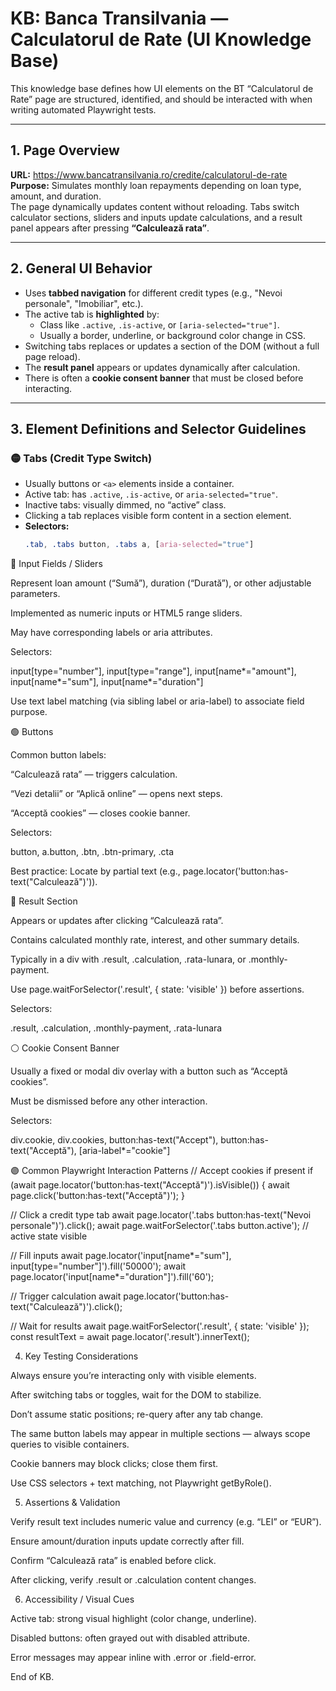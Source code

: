 # KB: Banca Transilvania — Calculatorul de Rate (UI Knowledge Base)

This knowledge base defines how UI elements on the BT “Calculatorul de Rate” page are structured, identified, and should be interacted with when writing automated Playwright tests.

---

## 1. Page Overview

**URL:** https://www.bancatransilvania.ro/credite/calculatorul-de-rate  
**Purpose:** Simulates monthly loan repayments depending on loan type, amount, and duration.  
The page dynamically updates content without reloading. Tabs switch calculator sections, sliders and inputs update calculations, and a result panel appears after pressing **“Calculează rata”**.

---

## 2. General UI Behavior

- Uses **tabbed navigation** for different credit types (e.g., "Nevoi personale", "Imobiliar", etc.).
- The active tab is **highlighted** by:
  - Class like `.active`, `.is-active`, or `[aria-selected="true"]`.
  - Usually a border, underline, or background color change in CSS.
- Switching tabs replaces or updates a section of the DOM (without a full page reload).
- The **result panel** appears or updates dynamically after calculation.
- There is often a **cookie consent banner** that must be closed before interacting.

---

## 3. Element Definitions and Selector Guidelines

### 🟡 Tabs (Credit Type Switch)
- Usually buttons or `<a>` elements inside a container.
- Active tab: has `.active`, `.is-active`, or `aria-selected="true"`.
- Inactive tabs: visually dimmed, no “active” class.
- Clicking a tab replaces visible form content in a section element.
- **Selectors:**
  ```css
  .tab, .tabs button, .tabs a, [aria-selected="true"]

🔵 Input Fields / Sliders

Represent loan amount (“Sumă”), duration (“Durată”), or other adjustable parameters.

Implemented as numeric inputs or HTML5 range sliders.

May have corresponding labels or aria attributes.

Selectors:

input[type="number"], input[type="range"], input[name*="amount"], input[name*="sum"], input[name*="duration"]


Use text label matching (via sibling label or aria-label) to associate field purpose.

🟢 Buttons

Common button labels:

“Calculează rata” — triggers calculation.

“Vezi detalii” or “Aplică online” — opens next steps.

“Acceptă cookies” — closes cookie banner.

Selectors:

button, a.button, .btn, .btn-primary, .cta


Best practice:
Locate by partial text (e.g., page.locator('button:has-text("Calculează")')).

🔴 Result Section

Appears or updates after clicking “Calculează rata”.

Contains calculated monthly rate, interest, and other summary details.

Typically in a div with .result, .calculation, .rata-lunara, or .monthly-payment.

Use page.waitForSelector('.result', { state: 'visible' }) before assertions.

Selectors:

.result, .calculation, .monthly-payment, .rata-lunara

⚪ Cookie Consent Banner

Usually a fixed or modal div overlay with a button such as “Acceptă cookies”.

Must be dismissed before any other interaction.

Selectors:

div.cookie, div.cookies, button:has-text("Accept"), button:has-text("Acceptă"), [aria-label*="cookie"]

🟣 Common Playwright Interaction Patterns
// Accept cookies if present
if (await page.locator('button:has-text("Acceptă")').isVisible()) {
  await page.click('button:has-text("Acceptă")');
}

// Click a credit type tab
await page.locator('.tabs button:has-text("Nevoi personale")').click();
await page.waitForSelector('.tabs button.active'); // active state visible

// Fill inputs
await page.locator('input[name*="sum"], input[type="number"]').fill('50000');
await page.locator('input[name*="duration"]').fill('60');

// Trigger calculation
await page.locator('button:has-text("Calculează")').click();

// Wait for results
await page.waitForSelector('.result', { state: 'visible' });
const resultText = await page.locator('.result').innerText();

4. Key Testing Considerations

Always ensure you’re interacting only with visible elements.

After switching tabs or toggles, wait for the DOM to stabilize.

Don’t assume static positions; re-query after any tab change.

The same button labels may appear in multiple sections — always scope queries to visible containers.

Cookie banners may block clicks; close them first.

Use CSS selectors + text matching, not Playwright getByRole().

5. Assertions & Validation

Verify result text includes numeric value and currency (e.g. “LEI” or “EUR”).

Ensure amount/duration inputs update correctly after fill.

Confirm “Calculează rata” is enabled before click.

After clicking, verify .result or .calculation content changes.

6. Accessibility / Visual Cues

Active tab: strong visual highlight (color change, underline).

Disabled buttons: often grayed out with disabled attribute.

Error messages may appear inline with .error or .field-error.

End of KB.

